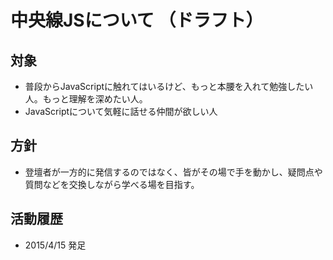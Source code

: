# 中央線JSについて （ドラフト）

## 対象

- 普段からJavaScriptに触れてはいるけど、もっと本腰を入れて勉強したい人。もっと理解を深めたい人。
- JavaScriptについて気軽に話せる仲間が欲しい人

## 方針

- 登壇者が一方的に発信するのではなく、皆がその場で手を動かし、疑問点や質問などを交換しながら学べる場を目指す。

## 活動履歴

- 2015/4/15 発足
